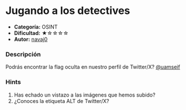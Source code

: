 # Jugando a los detectives
- **Categoría:** OSINT
- **Dificultad:** ★☆☆☆☆
- **Autor:**  [navaj0](https://github.com/samu-delucas)

### Descripción
Podrás encontrar la flag oculta en nuestro perfil de Twitter/X?
[@uamseif](https://twitter.com/uamseif)

### Hints
1. Has echado un vistazo a las imágenes que hemos subido?
2. ¿Conoces la etiqueta ALT de Twitter/X?